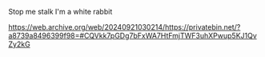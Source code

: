 Stop me stalk I'm a white rabbit

<!---
uGEovAlE/uGEovAlE is a ✨ special ✨ repository because its `README.md` (this file) appears on your GitHub profile.
You can click the Preview link to take a look at your changes.
--->

https://web.archive.org/web/20240921030214/https://privatebin.net/?a8739a8496399f98=#CQVkk7pGDg7bFxWA7HtFmjTWF3uhXPwup5KJ1QvZy2kG
